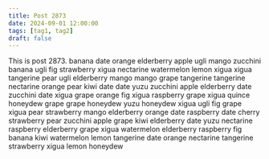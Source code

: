 ```yaml
---
title: Post 2873
date: 2024-09-01 12:00:00
tags: [tag1, tag2]
draft: false
---
```

This is post 2873.
banana
date
orange
elderberry
apple
ugli
mango
zucchini
banana
ugli
fig
strawberry
xigua
nectarine
watermelon
lemon
xigua
xigua
tangerine
pear
ugli
elderberry
mango
mango
grape
tangerine
tangerine
nectarine
orange
pear
kiwi
date
date
yuzu
zucchini
apple
elderberry
date
zucchini
date
xigua
grape
orange
fig
xigua
raspberry
grape
xigua
quince
honeydew
grape
grape
honeydew
yuzu
honeydew
xigua
ugli
fig
grape
xigua
pear
strawberry
mango
elderberry
orange
date
raspberry
date
cherry
strawberry
pear
zucchini
apple
grape
kiwi
elderberry
date
yuzu
nectarine
raspberry
elderberry
grape
xigua
watermelon
elderberry
raspberry
fig
banana
kiwi
watermelon
lemon
tangerine
date
orange
nectarine
tangerine
strawberry
xigua
lemon
honeydew
